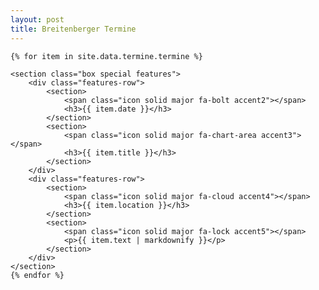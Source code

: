```yaml
---
layout: post
title: Breitenberger Termine
---
```



<section id="main" class="container">




    {% for item in site.data.termine.termine %}

    <section class="box special features">
        <div class="features-row">
            <section>
                <span class="icon solid major fa-bolt accent2"></span>
                <h3>{{ item.date }}</h3>
            </section>
            <section>
                <span class="icon solid major fa-chart-area accent3"></span>
                <h3>{{ item.title }}</h3>
            </section>
        </div>
        <div class="features-row">
            <section>
                <span class="icon solid major fa-cloud accent4"></span>
                <h3>{{ item.location }}</h3>
            </section>
            <section>
                <span class="icon solid major fa-lock accent5"></span>
                <p>{{ item.text | markdownify }}</p>
            </section>
        </div>
    </section>
    {% endfor %}

</section>
